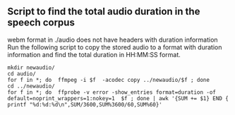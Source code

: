 ## Script to find the total audio duration in the speech corpus

webm format in ./audio does not have headers with duration information
Run the following script to copy the stored audio to a format with duration information and find the total duration in HH:MM:SS format.

```
mkdir newaudio/
cd audio/
for f in *; do  ffmpeg -i $f  -acodec copy ../newaudio/$f ; done
cd ../newaudio/
for f in *; do  ffprobe -v error -show_entries format=duration -of default=noprint_wrappers=1:nokey=1  $f ; done | awk '{SUM += $1} END { printf "%d:%d:%d\n",SUM/3600,SUM%3600/60,SUM%60}'
```

